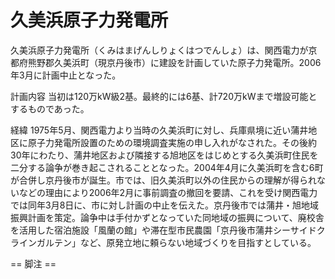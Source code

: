 # 久美浜原子力発電所

久美浜原子力発電所（くみはまげんしりょくはつでんしょ）は、関西電力が京都府熊野郡久美浜町（現京丹後市）に建設を計画していた原子力発電所。2006年3月に計画中止となった。

計画内容
当初は120万kW級2基。最終的には6基、計720万kWまで増設可能とするものであった。

経緯
1975年5月、関西電力より当時の久美浜町に対し、兵庫県境に近い蒲井地区に原子力発電所設置のための環境調査実施の申し入れがなされた。その後約30年にわたり、蒲井地区および隣接する旭地区をはじめとする久美浜町住民を二分する論争が巻き起こされることとなった。2004年4月に久美浜町を含む6町が合併し京丹後市が誕生。市では、旧久美浜町以外の住民からの理解が得られないなどの理由により2006年2月に事前調査の撤回を要請、これを受け関西電力では同年3月8日に、市に対し計画の中止を伝えた。京丹後市では蒲井・旭地域振興計画を策定。論争中は手付かずとなっていた同地域の振興について、廃校舎を活用した宿泊施設「風蘭の館」や滞在型市民農園「京丹後市蒲井シーサイドクラインガルテン」など、原発立地に頼らない地域づくりを目指すとしている。


== 脚注 ==